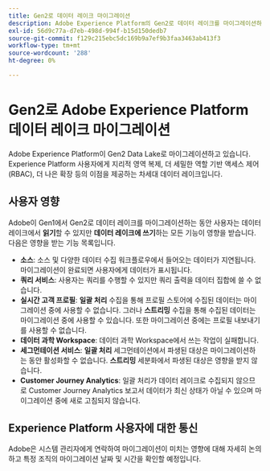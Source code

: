 ```yaml
---
title: Gen2로 데이터 레이크 마이그레이션
description: Adobe Experience Platform의 Gen2로 데이터 레이크를 마이그레이션하여 제공하는 새로운 기능에 대해 알아봅니다.
exl-id: 56d9c77a-d7eb-498d-994f-b15d150dedb7
source-git-commit: f129c215ebc5dc169b9a7ef9b3faa3463ab413f3
workflow-type: tm+mt
source-wordcount: '288'
ht-degree: 0%

---
```


# Gen2로 Adobe Experience Platform 데이터 레이크 마이그레이션

Adobe Experience Platform이 Gen2 Data Lake로 마이그레이션하고 있습니다. Experience Platform 사용자에게 지리적 영역 복제, 더 세밀한 역할 기반 액세스 제어(RBAC), 더 나은 확장 등의 이점을 제공하는 차세대 데이터 레이크입니다.

## 사용자 영향

Adobe이 Gen1에서 Gen2로 데이터 레이크를 마이그레이션하는 동안 사용자는 데이터 레이크에서 **읽기**&#x200B;할 수 있지만 **데이터 레이크에 쓰기**&#x200B;하는 모든 기능이 영향을 받습니다. 다음은 영향을 받는 기능 목록입니다.

- **소스**: 소스 및 다양한 데이터 수집 워크플로우에서 들어오는 데이터가 지연됩니다. 마이그레이션이 완료되면 사용자에게 데이터가 표시됩니다.
- **쿼리 서비스**: 사용자는 쿼리를 수행할 수 있지만 쿼리 출력을 데이터 집합에 쓸 수 없습니다.
- **실시간 고객 프로필**: **일괄 처리** 수집을 통해 프로필 스토어에 수집된 데이터는 마이그레이션 중에 사용할 수 없습니다. 그러나 **스트리밍** 수집을 통해 수집된 데이터는 마이그레이션 중에 사용할 수 있습니다. 또한 마이그레이션 중에는 프로필 내보내기를 사용할 수 없습니다.
- **데이터 과학 Workspace**: 데이터 과학 Workspace에서 쓰는 작업이 실패합니다.
- **세그먼테이션 서비스**: **일괄 처리** 세그먼테이션에서 파생된 대상은 마이그레이션하는 동안 활성화할 수 없습니다. **스트리밍** 세분화에서 파생된 대상은 영향을 받지 않습니다.
- **Customer Journey Analytics**: 일괄 처리가 데이터 레이크로 수집되지 않으므로 Customer Journey Analytics 보고서 데이터가 최신 상태가 아닐 수 있으며 마이그레이션 중에 새로 고침되지 않습니다.

## Experience Platform 사용자에 대한 통신

Adobe은 시스템 관리자에게 연락하여 마이그레이션이 미치는 영향에 대해 자세히 논의하고 특정 조직의 마이그레이션 날짜 및 시간을 확인할 예정입니다.
